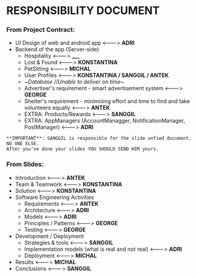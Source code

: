 # RESPONSIBILITY DOCUMENT

### From Project Contract:
- UI Design of web and android app <---> **ADRI**
- Backend of the app (Server-side)
  - Hospitality <---> **___**
  - Lost & Found <---> **KONSTANTINA**
  - PetSitting <---> **MICHAL**
  - User Profiles <---> **KONSTANTINA / SANGGIL / ANTEK**
  - ~_Database //Unable to deliver on time_~
  - Advertiser's requirement - smart advertisement system <---> **GEORGE**
  - Shelter's requirement - minimising effort and time to find and take volunteers equally <---> **ANTEK**
  - EXTRA: Products/Rewards <---> **SANGGIL**
  - EXTRA: AppManagers (AccountManagger, NotificationManager, PostManager) <---> **ADRI**

```
**IMPORTANT**: SANGGIL is responsible for the slide unfied document, NO ONE ELSE. 
After you've done your slides YOU SHOULD SEND HIM yours.
```

### From Slides:
- Introduction <---> **ANTEK**
- Team & Teamwork <---> **KONSTANTINA**
- Solution <---> **KONSTANTINA**
- Software Engineering Activities
  - Requirements <---> **ANTEK**
  - Architecture <---> **ADRI**
  - Models <---> **ADRI**
  - Principles / Patterns  <---> **GEORGE**
  - Testing <---> **GEORGE**
- Development / Deployment
  - Strategies & tools <---> **SANGGIL**
  - Implementation models (what is real and not real) <---> **ADRI**
  - Deployment <---> **MICHAL**
- Results <---> **MICHAL**
- Conclusions <---> **SANGGIL**
